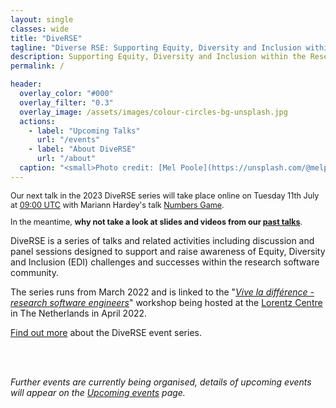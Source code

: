 ```yaml
---
layout: single
classes: wide
title: "DiveRSE"
tagline: "Diverse RSE: Supporting Equity, Diversity and Inclusion within the Research Software Engineering community"
description: Supporting Equity, Diversity and Inclusion within the Research Software Engineering community
permalink: /

header:
  overlay_color: "#000"
  overlay_filter: "0.3"
  overlay_image: /assets/images/colour-circles-bg-unsplash.jpg
  actions:
    - label: "Upcoming Talks"
      url: "/events"
    - label: "About DiveRSE"
      url: "/about"
  caption: "<small>Photo credit: [Mel Poole](https://unsplash.com/@melpoole?utm_source=unsplash&utm_medium=referral&utm_content=creditCopyText) on [Unsplash](https://unsplash.com/)</small>"
---
```


<div class="notice--success" style="font-size: 0.9em !important;">
    <p>Our next talk in the 2023 DiveRSE series will take place online on Tuesday 11th July at <a href="https://www.timeanddate.com/worldclock/fixedtime.html?msg=Numbers+Game&iso=20230711T09&p1=1440&ah=1" target="_blank" rel="noopener noreferrer">09:00 UTC</a> with Mariann Hardey's talk <a href="/events/2023-07-11" target="_blank" rel="noopener noreferrer">Numbers Game</a>.</p>
    <p>In the meantime, <strong>why not take a look at slides and videos from our <a href="/past_events" target="_blank" rel="noopener noreferrer">past talks</a></strong>.</p>
</div>

DiveRSE is a series of talks and related activities including discussion and
panel sessions designed to support and raise awareness of Equity, Diversity and
Inclusion (EDI) challenges and successes within the research software
community.

The series runs from March 2022 and is linked to the "[_Vive la différence - research software
engineers_](https://www.researchsoft.org/events/2022-04/)" workshop being
hosted at the [Lorentz Centre](https://www.lorentzcenter.nl/about-us.html) in
The Netherlands in April 2022.

[Find out more](/about) about the DiveRSE event series.

<!--
### Upcoming events

<div class="notice--info" style="font-size: 0.8em"> 
  <p>Look out for our second series of DiveRSE talks to be scheduled from mid-2023. Details will appear here.</p>
  -->
<!--
  Tuesday 5th July, 2022,
  <a href="https://www.timeanddate.com/worldclock/converter.html?iso=20220705T150000&p1=224&p2=220&p3=64&p4=24&p5=179&p6=1440&p7=136&p8=37&p9=111&p10=101&p11=170&p12=776" target="_blank" rel="noopener noreferrer">15:00
UTC</a>: 
  <strong><a href="/events/2022-07-05" target="_blank" rel="noopener noreferrer">Lessons from Diversity, Equity and Inclusion (DEI) in open source software (OSS)</a></strong>, <em>Hana Frluckaj, University of Texas-Austin, TX, USA</em>
-->
<!--
</div>
-->

<br/><br/>

_Further events are currently being organised, details of upcoming events will
appear on the [Upcoming events](/events) page._

